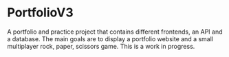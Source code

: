 # PortfolioV3
 A portfolio and practice project that contains different frontends, an API and a database. The main goals are to display a portfolio website and a small multiplayer rock, paper, scissors game. This is a work in progress.
